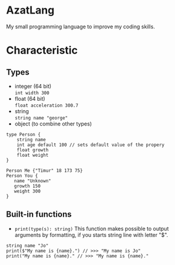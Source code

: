 # AzatLang
My small programming language to improve my coding skills.

# Characteristic
## Types
- integer (64 bit)  
`int width 300`
- float (64 bit)  
`float acceleration 300.7`
- string  
`string name "george"`
- object (to combine other types)  
```
type Person {
    string name
    int age default 100 // sets default value of the propery
    float growth 
    float weight
}

Person Me {"Timur" 18 173 75}
Person You {
   name "Unknown"
   growth 150
   weight 300
}
```

## Built-in functions
- `print(type(s): string)` 
This function makes possible to output arguments by formatting, if you starts string line with letter "$".  
```
string name "Jo"    
print($"My name is {name}.") // >>> "My name is Jo"
print("My name is {name}." // >>> "My name is {name}."
```
